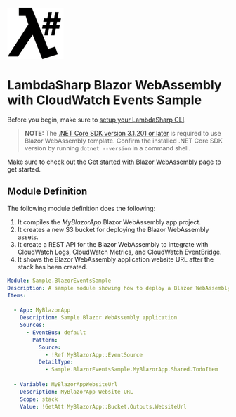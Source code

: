 ![λ#](../../Docs/images/LambdaSharpLogo.png)

# LambdaSharp Blazor WebAssembly with CloudWatch Events Sample

Before you begin, make sure to [setup your LambdaSharp CLI](https://lambdasharp.net/articles/Setup.html).

> **NOTE:** The [.NET Core SDK version 3.1.201 or later](https://dotnet.microsoft.com/download/dotnet-core/3.1) is required to use Blazor WebAssembly template. Confirm the installed .NET Core SDK version by running `dotnet --version` in a command shell.

Make sure to check out the [Get started with Blazor WebAssembly](https://docs.microsoft.com/en-us/aspnet/core/blazor/get-started?view=aspnetcore-3.1&tabs=visual-studio-code) page to get started.


## Module Definition

The following module definition does the following:
1. It compiles the _MyBlazorApp_ Blazor WebAssembly app project.
1. It creates a new S3 bucket for deploying the Blazor WebAssembly assets.
1. It create a REST API for the Blazor WebAssembly to integrate with CloudWatch Logs, CloudWatch Metrics, and CloudWatch EventBridge.
1. It shows the Blazor WebAssembly application website URL after the stack has been created.

```yaml
Module: Sample.BlazorEventsSample
Description: A sample module showing how to deploy a Blazor WebAssembly website
Items:

  - App: MyBlazorApp
    Description: Sample Blazor WebAssembly application
    Sources:
      - EventBus: default
        Pattern:
          Source:
            - !Ref MyBlazorApp::EventSource
          DetailType:
            - Sample.BlazorEventsSample.MyBlazorApp.Shared.TodoItem

  - Variable: MyBlazorAppWebsiteUrl
    Description: MyBlazorApp Website URL
    Scope: stack
    Value: !GetAtt MyBlazorApp::Bucket.Outputs.WebsiteUrl
```
